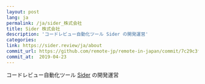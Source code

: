 ```yaml
---
layout: post
lang: ja
permalink: /ja/sider_株式会社
title: Sider 株式会社
description: 'コードレビュー自動化ツール Sider の開発運営'
categories: 
link: https://sider.review/ja/about
commit_url: https://github.com/remote-jp/remote-in-japan/commit/7c29c3f7a93d539934b0bf4416452a65868cfd6c
commit_at:  2019-04-23
---
```


<p>コードレビュー自動化ツール <a href="https://sider.review/ja">Sider</a> の開発運営</p>
